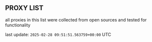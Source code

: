 ## PROXY LIST

all proxies in this list were collected from open sources and tested for functionality

last update: `2025-02-28 09:51:51.563759+00:00` UTC